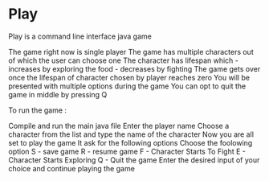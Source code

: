 # Play
Play is a command line interface java game

The game right now is single player
The game has multiple characters out of which the user can choose one
The character has lifespan which
          - increases by exploring the food
          - decreases by fighting
 The game gets over once the lifespan of character chosen by player reaches zero
 You will be presented with multiple options during the game
 You can opt to quit the game in middle by pressing Q

To run the game : 

Compile and run the main java file
Enter the player name
Choose a character from the list and type the name of the character
Now you are all set to play the game
It ask for the following options
Choose the foolowing option
     S - save game 
     R - resume game 
     F - Character Starts To Fight
     E - Character Starts Exploring
     Q - Quit the game
Enter the desired input of your choice and continue playing the game
